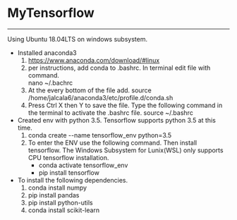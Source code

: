 # MyTensorflow
------------------------
Using Ubuntu 18.04LTS on windows subsystem.
* Installed anaconda3 
  1. https://www.anaconda.com/download/#linux
  2. per instructions, add conda to .bashrc. In terminal edit file with command.  
       nano ~/.bachrc
  3. At the every bottom of the file add.
       source /home/jalcala6/anaconda3/etc/profile.d/conda.sh
  4. Press Ctrl X then Y to save the file. Type the following command in the terminal to activate the .bashrc file.
       source ~/.bashrc           
* Created env with python 3.5. Tensorflow supports python 3.5 at this time.
  1. conda create --name tensorflow_env python=3.5
  2. To enter the ENV use the following command. Then install tensorflow. The Windows Subsystem for Lunix(WSL) only supports CPU tensorflow installation.
     * conda activate tensorflow_env
     * pip install tensorflow
* To install the following dependencies.
  1. conda install numpy
  2. pip install pandas
  3. pip install python-utils
  4. conda install scikit-learn
      
    
